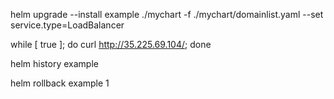 helm upgrade --install example ./mychart -f ./mychart/domainlist.yaml --set service.type=LoadBalancer


while [ true ]; do   curl http://35.225.69.104/; done

helm history example

helm rollback example 1
